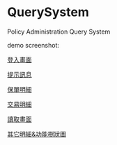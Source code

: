 # QuerySystem 

Policy Administration Query System

demo screenshot:

[登入畫面](./img/login.png)

[提示訊息](https://drive.google.com/open?id=0B3pEUymGEqqVSGFqeVBBZWFNbEk)

[保單明細](https://drive.google.com/open?id=0B3pEUymGEqqVUzJSMVdGa3J3V1U)

[交易明細](https://drive.google.com/open?id=0B3pEUymGEqqVeUh3YS1oTEU4MWM)

[讀取畫面](https://drive.google.com/open?id=0B3pEUymGEqqVSk1XQVRRdjJiSEE)

[其它明細&功能樹狀圖](https://drive.google.com/open?id=0B3pEUymGEqqVQmlGdVJPcF9CdFk)
